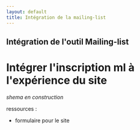 ```yaml
---
layout: default
title: Intégration de la mailing-list
---
```


Intégration de l'outil Mailing-list
-----------------------------------

Intégrer l'inscription ml à l'expérience du site
================================================


*shema en construction*

ressources :

* formulaire pour le site

